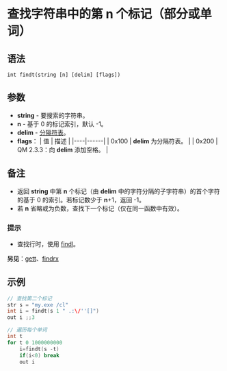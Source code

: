 # 查找字符串中的第 n 个标记（部分或单词）

## 语法
```
int findt(string [n] [delim] [flags])
```

## 参数
- **string** - 要搜索的字符串。
- **n** - 基于 0 的标记索引，默认 -1。
- **delim** - [分隔符表](../Other/IDP_TABLEOFDELIM.html)。
- **flags**：
  | 值 | 描述 |
  |----|------|
  | 0x100 | **delim** 为分隔符表。 |
  | 0x200 | QM 2.3.3：向 **delim** 添加空格。 |

## 备注
- 返回 **string** 中第 **n** 个标记（由 **delim** 中的字符分隔的子字符串）的首个字符的基于 0 的索引。若标记数少于 **n**+1，返回 -1。
- 若 **n** 省略或为负数，查找下一个标记（仅在同一函数中有效）。

### 提示
- 查找行时，使用 [findl](IDP_FINDL.md)。

**另见**：[gett](../str/IDP_S_GETT.html)、[findrx](IDP_FINDRX.md)

## 示例
```cpp
// 查找第二个标记
str s = "my.exe /cl"
int i = findt(s 1 " .:\/''[]")
out i ;;3

// 遍历每个单词
int t
for t 0 1000000000
	i=findt(s -t)
	if(i<0) break
	out i
```